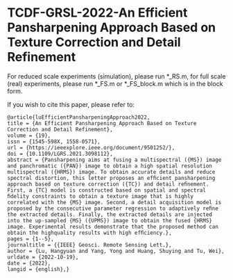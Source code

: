 # TCDF-GRSL-2022-An Efficient Pansharpening Approach Based on Texture Correction and Detail Refinement
 
For reduced scale experiments (simulation), please run *_RS.m, for full scale (real) experiments, please run *_FS.m or *_FS_block.m which is in the block form.

If you wish to cite this paper, please refer to:

    @article{luEfficientPansharpeningApproach2022,
    title = {An Efficient Pansharpening Approach Based on Texture Correction and Detail Refinement},
    volume = {19},
    issn = {1545-598X, 1558-0571},
    url = {https://ieeexplore.ieee.org/document/9501252/},
    doi = {10.1109/LGRS.2021.3098112},
    abstract = {Pansharpening aims at fusing a multispectral ({MS}) image and panchromatic ({PAN}) image to obtain a high spatial resolution multispectral ({HRMS}) image. To obtain accurate details and reduce spectral distortion, this letter proposes an efﬁcient pansharpening approach based on texture correction ({TC}) and detail reﬁnement. First, a {TC} model is constructed based on spatial and spectral ﬁdelity constraints to obtain a texture image that is highly correlated with the {MS} image. Second, a detail acquisition model is proposed by the consecutive parameter regression to adaptively reﬁne the extracted details. Finally, the extracted details are injected into the up-sampled {MS} ({UPMS}) image to obtain the fused {HRMS} image. Experimental results demonstrate that the proposed method can obtain the highquality results with high efﬁciency.},
    pages = {1--5},
    journaltitle = {{IEEE} Geosci. Remote Sensing Lett.},
    author = {Lu, Hangyuan and Yang, Yong and Huang, Shuying and Tu, Wei},
    urldate = {2022-10-19},
    date = {2022},
    langid = {english},}